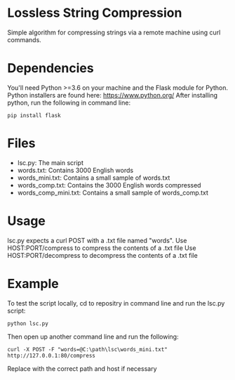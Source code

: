 # Lossless String Compression
Simple algorithm for compressing strings via a remote machine using curl commands.

# Dependencies
You'll need Python >=3.6 on your machine and the Flask module for Python.
Python installers are found here: https://www.python.org/
After installing python, run the following in command line:
```
pip install flask
```

# Files
- lsc.py: The main script
- words.txt: Contains 3000 English words
- words_mini.txt: Contains a small sample of words.txt
- words_comp.txt: Contains the 3000 English words compressed
- words_comp_mini.txt: Contains a small sample of words_comp.txt

# Usage
lsc.py expects a curl POST with a .txt file named "words".
Use HOST:PORT/compress to compress the contents of a .txt file
Use HOST:PORT/decompress to decompress the contents of a .txt file

# Example
To test the script locally, cd to repositry in command line and run the lsc.py script:
```
python lsc.py
```

Then open up another command line and run the following:
```
curl -X POST -F "words=@C:\path\lsc\words_mini.txt" http://127.0.0.1:80/compress
```
Replace with the correct path and host if necessary 
